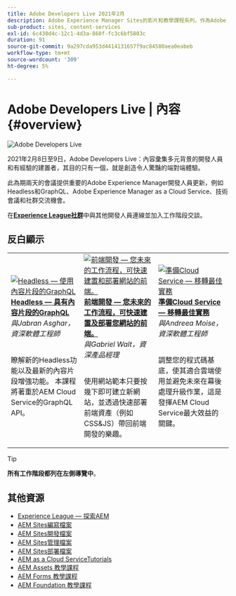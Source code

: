 ```yaml
---
title: Adobe Developers Live 2021年2月
description: Adobe Experience Manager Sites的影片和教學課程系列，作為Adobe Developers Live內容活動的一部分提供。
sub-product: sites, content-services
exl-id: 6c430d4c-12c1-4d3a-860f-fc3c6bf5803c
duration: 91
source-git-commit: 9a297cda953d4414131657f9ac84580aea0eabeb
workflow-type: tm+mt
source-wordcount: '309'
ht-degree: 5%

---
```


# Adobe Developers Live | 內容 {#overview}

<img alt="Adobe Developers Live" src="/help/adobe-developers-live/assets/adl.png" />

2021年2月8日至9日，Adobe Developers Live：內容彙集多元背景的開發人員和有經驗的建置者，其目的只有一個，就是創造令人驚豔的端對端體驗。

此為期兩天的會議提供重要的Adobe Experience Manager開發人員更新，例如Headless和GraphQL、Adobe Experience Manager as a Cloud Service、技術會議和社群交流機會。

在&#x200B;**[Experience League社群](https://adobe.ly/36Yd3v6)**&#x200B;中與其他開發人員連線並加入工作階段交談。

## 反白顯示

<table>
  <tr>
   <td>
      <a href="headless-graphql-content-fragments.md">
      <img alt="Headless — 使用內容片段的GraphQL" src="/help/adobe-developers-live/assets/jabran.png"/>
      </a>
      <div>
         <a href="headless-graphql-content-fragments.md"><strong>Headless — 具有內容片段的GraphQL</strong></a>         
         <br/><em>與Jabran Asghar，資深軟體工程師</em>
      </div>
      <p>
        <br/>
         瞭解新的Headless功能以及最新的內容片段增強功能。 本課程將著重於AEM Cloud Service的GraphQL API。
      </p>
     </td>   
     <td>
      <a href="rapid-frontend-devlopment.md">
      <img alt="前端開發 — 您未來的工作流程，可快速建置和部署網站的前端。" src="/help/adobe-developers-live/assets/gabriel.png"/>
      </a>
      <div>
         <a href="rapid-frontend-devlopment.md"><strong>前端開發 — 您未來的工作流程，可快速建置及部署您網站的前端。</strong></a>
         <br/><em>與Gabriel Walt，資深產品經理</em>
      </div>
      <p>
        <br/>
         使用網站範本只要按幾下即可建立新網站，並透過快速部署前端資產（例如CSS&amp;JS）帶回前端開發的樂趣。
      </p>
   </td>
   </td>
     <td>
      <a href="get-ready-aem-cloud.md">
      <img alt="準備Cloud Service — 移轉最佳實務" src="/help/adobe-developers-live/assets/andreea.png"/>
      </a>
      <div>
         <a href="get-ready-aem-cloud.md"><strong>準備Cloud Service — 移轉最佳實務</strong></a>
         <br/><em>與Andreea Moise，資深軟體工程師</em>
      </div>
      <p>
        <br/>
         調整您的程式碼基底，使其適合雲端使用並避免未來在幕後處理升級作業，這是發揮AEM Cloud Service最大效益的關鍵。
      </p>
   </td>
  </tr>
</table>

>[!TIP]
>
>**所有工作階段都列在左側導覽中**。

## 其他資源

* [Experience League — 探索AEM](https://experienceleague.adobe.com/#recommended/solutions/experience-manager)
* [AEM Sites編寫檔案](https://experienceleague.adobe.com/docs/experience-manager-65/authoring/home.html)
* [AEM Sites開發檔案](https://experienceleague.adobe.com/docs/experience-manager-65/developing/home.html)
* [AEM Sites管理檔案](https://experienceleague.adobe.com/docs/experience-manager-65/administering/home.html)
* [AEM Sites部署檔案](https://experienceleague.adobe.com/docs/experience-manager-65/deploying/home.html)
* [AEM as a Cloud ServiceTutorials](https://experienceleague.adobe.com/docs/experience-manager-learn/cloud-service/overview.html?lang=zh-Hant)
* [AEM Assets 教學課程](https://experienceleague.adobe.com/docs/experience-manager-learn/assets/overview.html)
* [AEM Forms 教學課程](https://experienceleague.adobe.com/docs/experience-manager-learn/forms/overview.html)
* [AEM Foundation 教學課程](https://experienceleague.adobe.com/docs/experience-manager-learn/foundation/overview.html)
